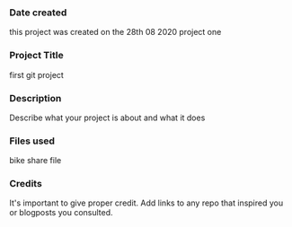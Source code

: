 ### Date created
this project was created on the 28th 08 2020
project one

### Project Title
first git project

### Description
Describe what your project is about and what it does

### Files used
bike share file

### Credits
It's important to give proper credit. Add links to any repo that inspired you or blogposts you consulted.
